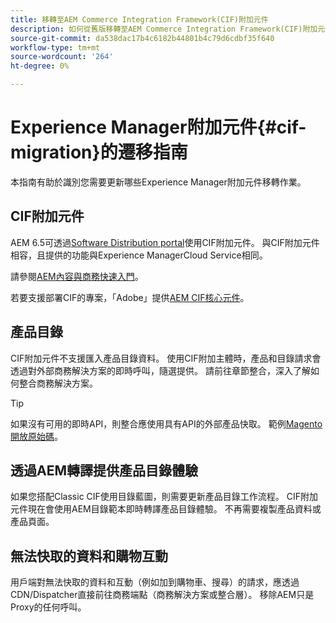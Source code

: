 ```yaml
---
title: 移轉至AEM Commerce Integration Framework(CIF)附加元件
description: 如何從舊版移轉至AEM Commerce Integration Framework(CIF)附加元件
source-git-commit: da538dac17b4c6182b44801b4c79d6cdbf35f640
workflow-type: tm+mt
source-wordcount: '264'
ht-degree: 0%

---
```


# Experience Manager附加元件{#cif-migration}的遷移指南

本指南有助於識別您需要更新哪些Experience Manager附加元件移轉作業。

## CIF附加元件

AEM 6.5可透過[Software Distribution portal](https://experience.adobe.com/#/downloads/content/software-distribution/en/aem.html)使用CIF附加元件。 與CIF附加元件相容，且提供的功能與Experience ManagerCloud Service相同。

請參閱[AEM內容與商務快速入門](getting-started.md)。

若要支援部署CIF的專案，「Adobe」提供[AEM CIF核心元件](https://github.com/adobe/aem-core-cif-components)。

## 產品目錄

CIF附加元件不支援匯入產品目錄資料。 使用CIF附加主體時，產品和目錄請求會透過對外部商務解決方案的即時呼叫，隨選提供。 請前往章節整合，深入了解如何整合商務解決方案。

>[!TIP]
>
>如果沒有可用的即時API，則整合應使用具有API的外部產品快取。 範例[Magento開放原始碼](https://magento.com/products/magento-open-source)。

## 透過AEM轉譯提供產品目錄體驗

如果您搭配Classic CIF使用目錄藍圖，則需要更新產品目錄工作流程。 CIF附加元件現在會使用AEM目錄範本即時轉譯產品目錄體驗。 不再需要複製產品資料或產品頁面。

## 無法快取的資料和購物互動

用戶端對無法快取的資料和互動（例如加到購物車、搜尋）的請求，應透過CDN/Dispatcher直接前往商務端點（商務解決方案或整合層）。 移除AEM只是Proxy的任何呼叫。

